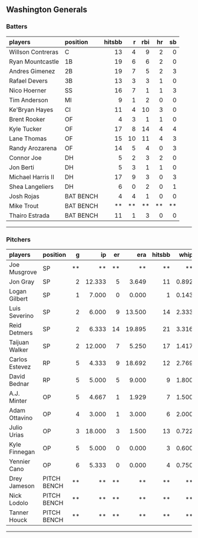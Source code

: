 ## Washington Generals

### Batters

 
|players           |position  | hitsbb|  r| rbi| hr| sb| 
|:-----------------|:---------|------:|--:|---:|--:|--:| 
|Willson Contreras |C         |     13|  4|   9|  2|  0| 
|Ryan Mountcastle  |1B        |     19|  6|   6|  2|  0| 
|Andres Gimenez    |2B        |     19|  7|   5|  2|  3| 
|Rafael Devers     |3B        |     13|  3|   3|  1|  0| 
|Nico Hoerner      |SS        |     16|  7|   1|  1|  3| 
|Tim Anderson      |MI        |      9|  1|   2|  0|  0| 
|Ke'Bryan Hayes    |CI        |     11|  4|  10|  3|  0| 
|Brent Rooker      |OF        |      4|  3|   1|  1|  0| 
|Kyle Tucker       |OF        |     17|  8|  14|  4|  4| 
|Lane Thomas       |OF        |     15| 10|  11|  4|  3| 
|Randy Arozarena   |OF        |     14|  5|   4|  0|  3| 
|Connor Joe        |DH        |      5|  2|   3|  2|  0| 
|Jon Berti         |DH        |      5|  3|   1|  1|  0| 
|Michael Harris II |DH        |     17|  9|   3|  0|  3| 
|Shea Langeliers   |DH        |      6|  0|   2|  0|  1| 
|Josh Rojas        |BAT BENCH |      4|  4|   1|  0|  0| 
|Mike Trout        |BAT BENCH |     **| **|  **| **| **| 
|Thairo Estrada    |BAT BENCH |     11|  1|   3|  0|  0| 


* * *

### Pitchers

 
|players        |position    |  g|     ip| er|    era| hitsbb|  whip| so|  w| sv| 
|:--------------|:-----------|--:|------:|--:|------:|------:|-----:|--:|--:|--:| 
|Joe Musgrove   |SP          | **|     **| **|     **|     **|    **| **| **| **| 
|Jon Gray       |SP          |  2| 12.333|  5|  3.649|     11| 0.892| 13|  2|  0| 
|Logan Gilbert  |SP          |  1|  7.000|  0|  0.000|      1| 0.143| 12|  1|  0| 
|Luis Severino  |SP          |  2|  6.000|  9| 13.500|     14| 2.333|  6|  0|  0| 
|Reid Detmers   |SP          |  2|  6.333| 14| 19.895|     21| 3.316|  4|  0|  0| 
|Taijuan Walker |SP          |  2| 12.000|  7|  5.250|     17| 1.417|  4|  1|  0| 
|Carlos Estevez |RP          |  5|  4.333|  9| 18.692|     12| 2.769|  5|  0|  2| 
|David Bednar   |RP          |  5|  5.000|  5|  9.000|      9| 1.800|  3|  0|  2| 
|A.J. Minter    |OP          |  5|  4.667|  1|  1.929|      7| 1.500|  6|  0|  0| 
|Adam Ottavino  |OP          |  4|  3.000|  1|  3.000|      6| 2.000|  2|  0|  1| 
|Julio Urias    |OP          |  3| 18.000|  3|  1.500|     13| 0.722| 22|  3|  0| 
|Kyle Finnegan  |OP          |  5|  5.000|  0|  0.000|      3| 0.600|  8|  1|  3| 
|Yennier Cano   |OP          |  6|  5.333|  0|  0.000|      4| 0.750|  6|  0|  0| 
|Drey Jameson   |PITCH BENCH | **|     **| **|     **|     **|    **| **| **| **| 
|Nick Lodolo    |PITCH BENCH | **|     **| **|     **|     **|    **| **| **| **| 
|Tanner Houck   |PITCH BENCH | **|     **| **|     **|     **|    **| **| **| **| 


* * *



